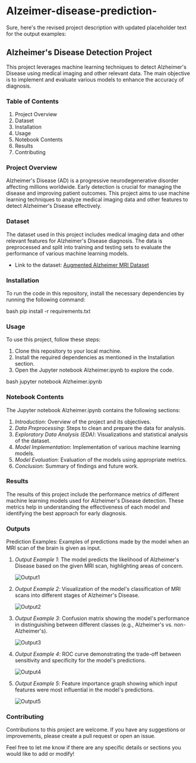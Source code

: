 # Alzeimer-disease-prediction-
Sure, here's the revised project description with updated placeholder text for the output examples:

## Alzheimer's Disease Detection Project

This project leverages machine learning techniques to detect Alzheimer's Disease using medical imaging and other relevant data. The main objective is to implement and evaluate various models to enhance the accuracy of diagnosis.

### Table of Contents

1. Project Overview
2. Dataset
3. Installation
4. Usage
5. Notebook Contents
6. Results
7. Contributing

### Project Overview

Alzheimer's Disease (AD) is a progressive neurodegenerative disorder affecting millions worldwide. Early detection is crucial for managing the disease and improving patient outcomes. This project aims to use machine learning techniques to analyze medical imaging data and other features to detect Alzheimer's Disease effectively.

### Dataset

The dataset used in this project includes medical imaging data and other relevant features for Alzheimer's Disease diagnosis. The data is preprocessed and split into training and testing sets to evaluate the performance of various machine learning models. 

- Link to the dataset: [Augmented Alzheimer MRI Dataset](https://www.kaggle.com/datasets/uraninjo/augmented-alzheimer-mri-dataset)

### Installation

To run the code in this repository, install the necessary dependencies by running the following command:

bash
pip install -r requirements.txt


### Usage

To use this project, follow these steps:

1. Clone this repository to your local machine.
2. Install the required dependencies as mentioned in the Installation section.
3. Open the Jupyter notebook Alzheimer.ipynb to explore the code.

bash
jupyter notebook Alzheimer.ipynb


### Notebook Contents

The Jupyter notebook Alzheimer.ipynb contains the following sections:

1. *Introduction*: Overview of the project and its objectives.
2. *Data Preprocessing*: Steps to clean and prepare the data for analysis.
3. *Exploratory Data Analysis (EDA)*: Visualizations and statistical analysis of the dataset.
4. *Model Implementation*: Implementation of various machine learning models.
5. *Model Evaluation*: Evaluation of the models using appropriate metrics.
6. *Conclusion*: Summary of findings and future work.

### Results

The results of this project include the performance metrics of different machine learning models used for Alzheimer's Disease detection. These metrics help in understanding the effectiveness of each model and identifying the best approach for early diagnosis.

### Outputs

Prediction Examples: Examples of predictions made by the model when an MRI scan of the brain is given as input.

1. *Output Example 1*: The model predicts the likelihood of Alzheimer's Disease based on the given MRI scan, highlighting areas of concern.
   
   ![Output1](link_to_output_image_1)

2. *Output Example 2*: Visualization of the model's classification of MRI scans into different stages of Alzheimer's Disease.
   
   ![Output2](link_to_output_image_2)

3. *Output Example 3*: Confusion matrix showing the model's performance in distinguishing between different classes (e.g., Alzheimer's vs. non-Alzheimer's).
   
   ![Output3](link_to_output_image_3)

4. *Output Example 4*: ROC curve demonstrating the trade-off between sensitivity and specificity for the model's predictions.
   
   ![Output4](link_to_output_image_4)

5. *Output Example 5*: Feature importance graph showing which input features were most influential in the model's predictions.
   
   ![Output5](link_to_output_image_5)

### Contributing

Contributions to this project are welcome. If you have any suggestions or improvements, please create a pull request or open an issue.

Feel free to let me know if there are any specific details or sections you would like to add or modify!
